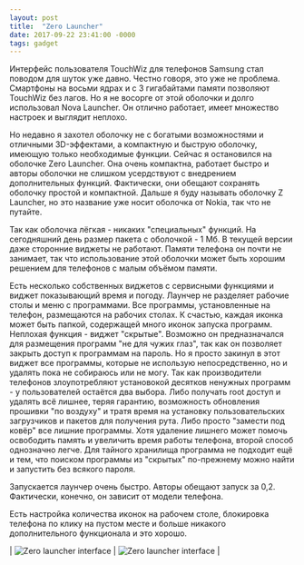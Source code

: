 ```yaml
---
layout: post
title:  "Zero Launcher"
date: 2017-09-22 23:41:00 -0000
tags: gadget
---
```


Интерфейс пользователя TouchWiz для телефонов Samsung стал поводом для шуток уже давно. Честно говоря, это уже не проблема. Смартфоны на восьми ядрах и с 3 гигабайтами памяти позволяют TouchWiz без лагов. Но я не  восорге от этой оболочки и долго использовал Nova Launcher. Он отлично работает, имеет множество настроек и выглядит неплохо.

Но недавно я захотел оболочку не с богатыми возможностями и отличными 3D-эффектами, а компактную и быструю оболочку, имеющую только необходимые функции. Сейчас я остановился на оболочке Zero Launcher. Она очень компактна, работает быстро и авторы оболочки не слишком усердствуют с внедрением дополнительных функций. Фактически, они обещают сохранять оболочку простой и компактной. Дальше я буду называть оболочку Z Launcher, но это название уже носит оболочка от Nokia, так что не путайте.

Так как оболочка лёгкая - никаких "специальных" функций. На сегодняшний день размер пакета с оболочкой - 1 Мб. В текущей версии даже сторонние виджеты не работают. Памяти телефона он почти не занимает, так что использование этой оболочки может быть хорошим решением для телефонов с малым объёмом памяти.

Есть несколько собственных виджетов с сервисными функциями и виджет показывающий время и погоду. Лаунчер не разделяет рабочие столы и меню с программами. Все программы, установленные на телефон, размещаются на рабочих столах. К счастью, каждая иконка может быть папкой, содержащей много иконок запуска программ. Неплохая функция - виджет "скрытые". Возможно он предназначался для размещения программ "не для чужих глаз", так как он позволяет закрыть доступ к программам на пароль. Но я просто закинул в этот виджет все программы, которые не использую непосредственно, но и удалять пока не собираюсь или не могу. Так как производители телефонов злоупотребляют установокой десятков ненужных программ - у пользователей остаётся два выбора. Либо получать root доступ и удалять всё лишнее, теряя гарантию, возможность обновления прошивки "по воздуху" и тратя время на установку пользовательских загрузчиков и пакетов для получения рута. Либо просто "замести под ковёр" все лишние программы. Хотя удаление лишнего может помочь освободить память и увеличить время работы телефона, второй способ однозначно легче. Для тайного хранилища программа не подходит ещё и тем, что поиском программы из "скрытых" по-прежнему можно найти и запустить без всякого пароля.

Запускается лаунчер очень быстро. Авторы обещают запуск за 0,2. Фактически, конечно, он зависит от модели телефона. 

Есть настройка количества иконок на рабочем столе, блокировка телефона по клику на пустом месте и больше никакого дополнительного функционала и это хорошо.

| ![Zero launcher interface](http://2nature.me/files/zero-launcher1.jpg) | ![Zero launcher interface](http://2nature.me/files/zero-launcher2.jpg) |

   
